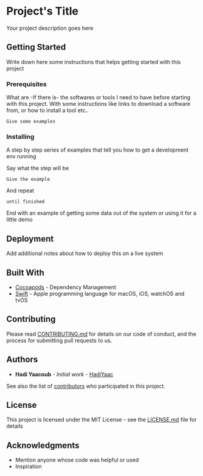 # Project's Title

Your project description goes here

## Getting Started

Write down here some instructions that helps getting started with this project

### Prerequisites

What are -If there is- the softwares or tools I need to have before starting with this project. With some instructions
like links to download a software from, or how to install a tool etc..

```
Give some examples
```

### Installing

A step by step series of examples that tell you how to get a development env running

Say what the step will be

```
Give the example
```

And repeat

```
until finished
```

End with an example of getting some data out of the system or using it for a little demo

## Deployment

Add additional notes about how to deploy this on a live system

## Built With

* [Cocoapods](https://cocoapods.org/) - Dependency Management
* [Swift](https://developer.apple.com/swift/) - Apple programming language for macOS, iOS, watchOS and tvOS

## Contributing

Please read [CONTRIBUTING.md](https://gist.github.com/PurpleBooth/b24679402957c63ec426) for details on our code of conduct, and the process for submitting pull requests to us.


## Authors

* **Hadi Yaacoub** - *Initial work* - [HadiYaac](https://github.com/HadiYaac)

See also the list of [contributors](https://github.com/your/project/contributors) who participated in this project.

## License

This project is licensed under the MIT License - see the [LICENSE.md](LICENSE.md) file for details

## Acknowledgments

* Mention anyone whose code was helpful or used
* Inspiration
